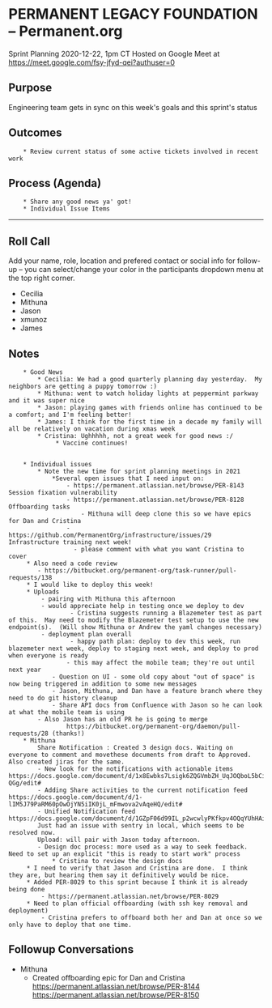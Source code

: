# PERMANENT LEGACY FOUNDATION – Permanent.org
Sprint Planning
2020-12-22, 1pm CT
Hosted on Google Meet at https://meet.google.com/fsy-jfyd-qei?authuser=0

## Purpose
Engineering team gets in sync on this week's goals and this sprint's status

## Outcomes
        * Review current status of some active tickets involved in recent work

## Process (Agenda)
        * Share any good news ya' got!
        * Individual Issue Items
--- --- --- --- --- --- --- --- --- --- --- --- --- --- --- --- ---

## Roll Call
Add your name, role, location and prefered contact or social info for follow-up – you can select/change your color in the participants dropdown menu at the top right corner.
* Cecilia
* Mithuna
* Jason
* xmunoz
* James

## Notes
        * Good News
	        * Cecilia: We had a good quarterly planning day yesterday.  My neighbors are getting a puppy tomorrow :)
	        * Mithuna: went to watch holiday lights at peppermint parkway and it was super nice
	        * Jason: playing games with friends online has continued to be a comfort; and I'm feeling better!
	        * James: I think for the first time in a decade my family will all be relatively on vacation during xmas week
	        * Cristina: Ughhhhh, not a great week for good news :/
				 * Vaccine continues!
				
				
        * Individual issues
	        * Note the new time for sprint planning meetings in 2021
				*Several open issues that I need input on:
					- https://permanent.atlassian.net/browse/PER-8143 Session fixation vulnerability
					- https://permanent.atlassian.net/browse/PER-8128 Offboarding tasks
						- Mithuna will deep clone this so we have epics for Dan and Cristina
					- https://github.com/PermanentOrg/infrastructure/issues/29 Infrastructure training next week!
					  - please comment with what you want Cristina to cover
         * Also need a code review
            - https://bitbucket.org/permanent-org/task-runner/pull-requests/138
         * I would like to deploy this week!
         * Uploads
	         - pairing with Mithuna this afternoon
	         - would appreciate help in testing once we deploy to dev
					 - Cristina suggests running a Blazemeter test as part of this.  May need to modify the Blazemeter test setup to use the new endpoint(s).  (Will show Mithuna or Andrew the yaml changes necessary)
	         - deployment plan overall
					 - happy path plan: deploy to dev this week, run blazemeter next week, deploy to staging next week, and deploy to prod when everyone is ready
					- this may affect the mobile team; they're out until next year
				- Question on UI - some old copy about "out of space" is now being triggered in addition to some new messages
				- Jason, Mithuna, and Dan have a feature branch where they need to do git history cleanup
				- Share API docs from Confluence with Jason so he can look at what the mobile team is using
			- Also Jason has an old PR he is going to merge
					https://bitbucket.org/permanent-org/daemon/pull-requests/28 (thanks!)
		* Mithuna
			Share Notification : Created 3 design docs. Waiting on everyone to comment and movethese documents from draft to Approved. Also created jiras for the same. 
			- New look for the notifications with actionable items https://docs.google.com/document/d/1x8Ewbks7Lsigk6ZQGVmbZH_UqJOQboL5bCiDL84-QGg/edit#
			- Adding Share activities to the current notification feed https://docs.google.com/document/d/1-lIM5J79PaRM60pOwOjYN5iIK0jL_mFmwova2vAqeHQ/edit#
			- Unified Notification feed https://docs.google.com/document/d/1GZpF06d99IL_p2wcwlyPKfkpv4OQqYUhHAiaCLqVAZc/edit#
			Just had an issue with sentry in local, which seems to be resolved now.  
			Upload: will pair with Jason today afternoon.
			- Design doc process: more used as a way to seek feedback.  Need to set up an explicit "this is ready to start work" process
				* Cristina to review the design docs
         * I need to verify that Jason and Cristina are done.  I think they are, but hearing them say it definitively would be nice.
         * Added PER-8029 to this sprint because I think it is already being done
	         - https://permanent.atlassian.net/browse/PER-8029
         * Need to plan official offboarding (with ssh key removal and deployment)
	         - Cristina prefers to offboard both her and Dan at once so we only have to deploy that one time.
## Followup Conversations
* Mithuna
	- Created offboarding epic for Dan and Cristina https://permanent.atlassian.net/browse/PER-8144
	https://permanent.atlassian.net/browse/PER-8150
